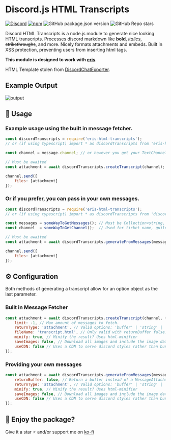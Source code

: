 # Discord.js HTML Transcripts
[![Discord](https://img.shields.io/discord/555474311637499955?label=discord)](https://discord.gg/rf5qN7C)
[![npm](https://img.shields.io/npm/dw/discord-html-transcripts)](http://npmjs.org/package/discord-html-transcripts)
![GitHub package.json version](https://img.shields.io/github/package-json/v/ItzDerock/discord-html-transcripts)
![GitHub Repo stars](https://img.shields.io/github/stars/ItzDerock/discord-html-transcripts?style=social)

Discord HTML Transcripts is a node.js module to generate nice looking HTML transcripts. Processes discord markdown like **bold**, *italics*, ~~strikethroughs~~, and more. Nicely formats attachments and embeds. Built in XSS protection, preventing users from inserting html tags. 

**This module is designed to work with [eris](https://abal.moe/Eris/docs).**

HTML Template stolen from [DiscordChatExporter](https://github.com/Tyrrrz/DiscordChatExporter).

## Example Output
![output](https://img.derock.dev/1wnf9q.gif)

## 📝 Usage
### Example usage using the built in message fetcher.
```js
const discordTranscripts = require('eris-html-transcripts');
// or (if using typescript) import * as discordTranscripts from 'eris-html-transcripts';

const channel = message.channel; // or however you get your TextChannel

// Must be awaited
const attachment = await discordTranscripts.createTranscript(channel);

channel.send({
    files: [attachment]
});
```

### Or if you prefer, you can pass in your own messages.
```js
const discordTranscripts = require('eris-html-transcripts');
// or (if using typescript) import * as discordTranscripts from 'discord-html-transcripts';

const messages = someWayToGetMessages(); // Must be Collection<string, Message> or Message[]
const channel  = someWayToGetChannel();  // Used for ticket name, guild icon, and guild name

// Must be awaited
const attachment = await discordTranscripts.generateFromMessages(messages, channel);

channel.send({
    files: [attachment]
});
```

## ⚙️ Configuration
Both methods of generating a transcript allow for an option object as the last parameter.

### Built in Message Fetcher
```js
const attachment = await discordTranscripts.createTranscript(channel, {
    limit: -1, // Max amount of messages to fetch.
    returnType: 'attachment', // Valid options: 'buffer' | 'string' | 'attachment' Default: 'attachment'
    fileName: 'transcript.html', // Only valid with returnBuffer false. Name of attachment. 
    minify: true, // Minify the result? Uses html-minifier
    saveImages: false, // Download all images and include the image data in the HTML (allows viewing the image even after it has been deleted) (! WILL INCREASE FILE SIZE !)
    useCDN: false // Uses a CDN to serve discord styles rather than bundling it in HTML (saves ~8kb when minified)
});
```

### Providing your own messages
```js
const attachment = await discordTranscripts.generateFromMessages(messages, channel, {
    returnBuffer: false, // Return a buffer instead of a MessageAttachment 
    returnType: 'attachment', // Valid options: 'buffer' | 'string' | 'attachment' Default: 'attachment'
    minify: true, // Minify the result? Uses html-minifier
    saveImages: false, // Download all images and include the image data in the HTML (allows viewing the image even after it has been deleted) (! WILL INCREASE FILE SIZE !)
    useCDN: false // Uses a CDN to serve discord styles rather than bundling it in the HTML (saves ~8kb when minified)
});
```

## 🤝 Enjoy the package?
Give it a star ⭐ and/or support me on [ko-fi](https://ko-fi.com/derock)
